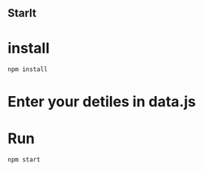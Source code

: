 ## StarIt

# install

```
npm install
```

# Enter your detiles in data.js

# Run

```
npm start
```
